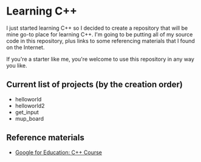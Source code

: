 Learning C++
============

I just started learning C++ so I decided to create a repository that will be mine go-to place for learning C++. I'm going to be putting all of my source code in this repository, plus links to some referencing materials that I found on the Internet.

If you're a starter like me, you're welcome to use this repository in any way you like.

## Current list of projects (by the creation order)

* helloworld
* helloworld2
* get_input
* mup_board

## Reference materials

* [Google for Education: C++ Course](https://developers.google.com/edu/c++/)
